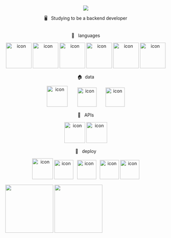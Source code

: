 <br>
<p align="center">
<img src="https://capsule-render.vercel.app/api?&type=waving&color=6182df&height=180&section=header&text=yeongkyo's%20Hub&fontSize=50&animation=fadeIn&fontAlignY=45" />
  </p>
  

<div align='center'> 🖥&nbsp&nbsp&nbspStudying to be a backend developer</div>

<br>
<p align="center">
📑&nbsp&nbsp&nbsplanguages
  </p>
<p align="center">
<img alt= "icon" wide="80" height="80" src ="https://techstack-generator.vercel.app/js-icon.svg">
<img alt= "icon" wide="80" height="80" src ="https://techstack-generator.vercel.app/ts-icon.svg">
<img alt= "icon" wide="80" height="80" src ="https://techstack-generator.vercel.app/python-icon.svg">
<img alt= "icon" wide="80" height="80" src ="https://techstack-generator.vercel.app/java-icon.svg">
<img alt= "icon" wide="80" height="80" src ="https://techstack-generator.vercel.app/swift-icon.svg">
<img alt= "icon" wide="80" height="80" src ="https://techstack-generator.vercel.app/cpp-icon.svg">
  </p>
 <p align="center">
🏠&nbsp&nbspdata
  </p>
<p align="center">
<img alt= "icon" wide="65" height="65" src ="https://techstack-generator.vercel.app/mysql-icon.svg">
  &nbsp&nbsp&nbsp&nbsp&nbsp&nbsp
<img alt= "icon" wide="60" height="60" src ="https://velog.velcdn.com/images/sjy0917/post/45b7622b-54df-4f04-bd83-278c33c9bc90/typeorm.png">
&nbsp
&nbsp
&nbsp
<img alt= "icon" wide="60" height="60" src ="https://cdn4.iconfinder.com/data/icons/redis-2/1451/Untitled-2-512.png">
  </p> 
  
<p align="center">
🛵 &nbsp&nbspAPIs
  </p>
<p align="center">
<img alt= "icon" wide="65" height="65" src ="https://techstack-generator.vercel.app/restapi-icon.svg">
<img alt= "icon" wide="65" height="65" src ="https://techstack-generator.vercel.app/graphql-icon.svg">
  </p>
<p align="center">
🚀 &nbsp&nbspdeploy
  </p>
<p align="center">
<img alt= "icon" wide="65" height="65" src ="https://techstack-generator.vercel.app/docker-icon.svg">
<img alt= "icon" wide="60" height="60" src ="https://techstack-generator.vercel.app/kubernetes-icon.svg">
&nbsp
<img alt= "icon" wide="60" height="60" src="https://techstack-generator.vercel.app/aws-icon.svg">
&nbsp
<img alt= "icon" wide="60" height="60" src="https://lirp.cdn-website.com/aa0ef369/dms3rep/multi/opt/google-cloud-icon-570w.png">
<img alt= "icon" wide="60" height="60" src ="https://techstack-generator.vercel.app/github-icon.svg">
</p>  

<div>
<img src="https://github-readme-stats.vercel.app/api?username=yeongkyo1997&show_icons=true&count_private=true&theme=swift" height="150">
<img src="https://github-readme-stats.vercel.app/api/top-langs/?username=yeongkyo1997&layout=compact&hide_border=true&theme=swift" height="150">
</div>
